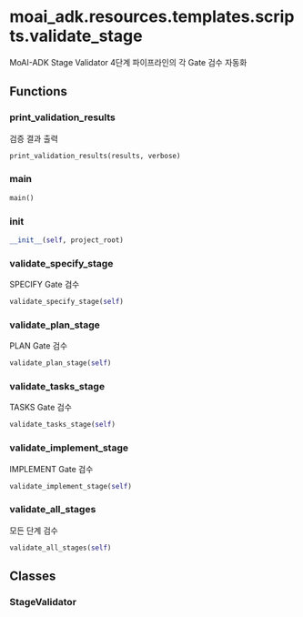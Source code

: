 # moai_adk.resources.templates.scripts.validate_stage

MoAI-ADK Stage Validator
4단계 파이프라인의 각 Gate 검수 자동화

## Functions

### print_validation_results

검증 결과 출력

```python
print_validation_results(results, verbose)
```

### main

```python
main()
```

### __init__

```python
__init__(self, project_root)
```

### validate_specify_stage

SPECIFY Gate 검수

```python
validate_specify_stage(self)
```

### validate_plan_stage

PLAN Gate 검수

```python
validate_plan_stage(self)
```

### validate_tasks_stage

TASKS Gate 검수

```python
validate_tasks_stage(self)
```

### validate_implement_stage

IMPLEMENT Gate 검수

```python
validate_implement_stage(self)
```

### validate_all_stages

모든 단계 검수

```python
validate_all_stages(self)
```

## Classes

### StageValidator
